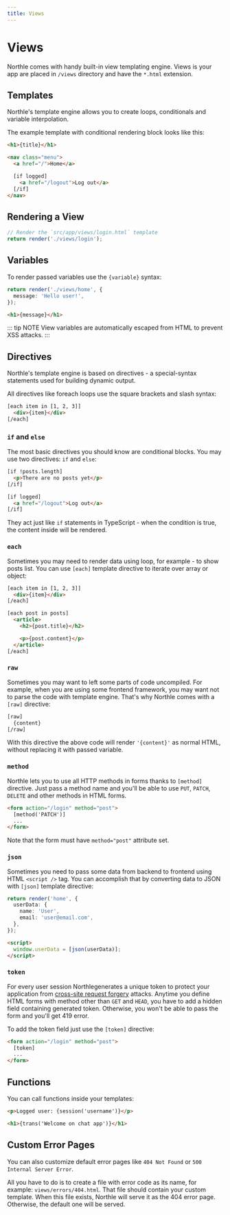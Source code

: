 ```yaml
---
title: Views
---
```


# Views

Northle comes with handy built-in view templating engine. Views is your app are placed in `/views` directory and have the `*.html` extension.

## Templates

Northle's template engine allows you to create loops, conditionals and variable interpolation.

The example template with conditional rendering block looks like this:

```html
<h1>{title}</h1>

<nav class="menu">
  <a href="/">Home</a>

  [if logged]
    <a href="/logout">Log out</a>
  [/if]
</nav>
```

## Rendering a View

```ts
// Render the `src/app/views/login.html` template
return render('./views/login');
```

## Variables

To render passed variables use the `{variable}` syntax:

```ts
return render('./views/home', {
  message: 'Hello user!',
});
```

```html
<h1>{message}</h1>
```

::: tip NOTE
View variables are automatically escaped from HTML to prevent XSS attacks.
:::

## Directives

Northle's template engine is based on directives - a special-syntax statements used for building dynamic output.

All directives like foreach loops use the square brackets and slash syntax:

```html
[each item in [1, 2, 3]]
  <div>{item}</div>
[/each]
```

### `if` and `else`

The most basic directives you should know are conditional blocks. You may use two directives: `if` and `else`:

```html
[if !posts.length]
  <p>There are no posts yet</p>
[/if]
```

```html
[if logged]
  <a href="/logout">Log out</a>
[/if]
```

They act just like `if` statements in TypeScript - when the condition is true, the content inside will be rendered.

### `each`

Sometimes you may need to render data using loop, for example - to show posts list. You can use `[each]` template directive to iterate over array or object:

```html
[each item in [1, 2, 3]]
  <div>{item}</div>
[/each]
```

```html
[each post in posts]
  <article>
    <h2>{post.title}</h2>

    <p>{post.content}</p>
  </article>
[/each]
```

### `raw`

Sometimes you may want to left some parts of code uncompiled. For example, when you are using some frontend framework, you may want not to parse the code with template engine. That's why Northle comes with a `[raw]` directive:

```html
[raw]
  {content}
[/raw]
```

With this directive the above code will render `'{content}'` as normal HTML, without replacing it with passed variable.

### `method`

Northle lets you to use all HTTP methods in forms thanks to `[method]` directive. Just pass a method name and you'll be able to use `PUT`, `PATCH`, `DELETE` and other methods in HTML forms.

```html
<form action="/login" method="post">
  [method('PATCH')]
  ...
</form>
```

Note that the form must have `method="post"` attribute set.

### `json`

Sometimes you need to pass some data from backend to frontend using HTML `<script />` tag. You can accomplish that by converting data to JSON with `[json]` template directive:

```ts
return render('home', {
  userData: {
    name: 'User',
    email: 'user@email.com',
  },
});
```

```html
<script>
  window.userData = [json(userData)];
</script>
```

### `token`

For every user session Northlegenerates a unique token to protect your application from [cross-site request forgery](https://en.wikipedia.org/wiki/Cross-site_request_forgery) attacks. Anytime you define HTML forms with method other than `GET` and `HEAD`, you have to add a hidden field containing generated token. Otherwise, you won't be able to pass the form and you'll get 419 error.

To add the token field just use the `[token]` directive:

```html
<form action="/login" method="post">
  [token]
  ...
</form>
```

## Functions

You can call functions inside your templates:

```html
<p>Logged user: {session('username')}</p>
```

```html
<h1>{trans('Welcome on chat app')}</h1>
```

## Custom Error Pages

You can also customize default error pages like `404 Not Found` or `500 Internal Server Error`.

All you have to do is to create a file with error code as its name, for example: `views/errors/404.html`. That file should contain your custom template. When this file exists, Northle will serve it as the 404 error page. Otherwise, the default one will be served.
